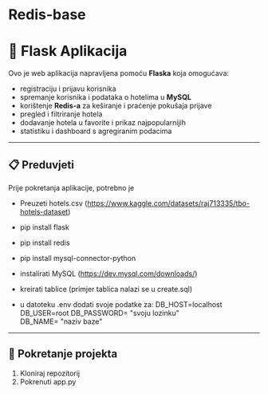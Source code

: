 # Redis-base
# 🏨 Flask Aplikacija

Ovo je web aplikacija napravljena pomoću **Flaska** koja omogućava:
- registraciju i prijavu korisnika  
- spremanje korisnika i podataka o hotelima u **MySQL**  
- korištenje **Redis-a** za keširanje i praćenje pokušaja prijave  
- pregled i filtriranje hotela  
- dodavanje hotela u favorite i prikaz najpopularnijih  
- statistiku i dashboard s agregiranim podacima  

---

## 📋 Preduvjeti

Prije pokretanja aplikacije, potrebno je 

- Preuzeti hotels.csv (https://www.kaggle.com/datasets/raj713335/tbo-hotels-dataset)
- pip install flask
- pip install redis
- pip install mysql-connector-python

- instalirati MySQL (https://dev.mysql.com/downloads/)
- kreirati tablice (primjer tablica nalazi se u create.sql)
- u datoteku .env dodati svoje podatke za:
       DB_HOST=localhost
       DB_USER=root
       DB_PASSWORD= "svoju lozinku"  
       DB_NAME= "naziv baze"

---

## 🚀 Pokretanje projekta

1. Kloniraj repozitorij
2. Pokrenuti app.py
